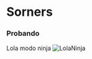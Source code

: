 # Sorners

### Probando

Lola modo ninja
![LolaNinja](https://github.com/user-attachments/assets/0a7eddd2-1c15-4f49-bad1-429e0f09c81e)
